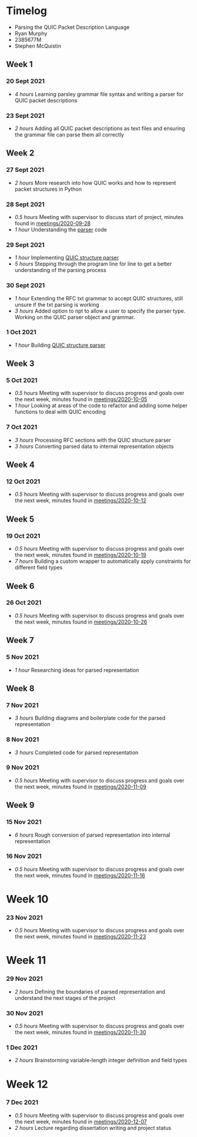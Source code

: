 # Timelog

* Parsing the QUIC Packet Description Language
* Ryan Murphy
* 2385677M
* Stephen McQuistin

## Week 1

### 20 Sept 2021
* *4 hours* Learning parsley grammar file syntax and writing a parser for QUIC packet descriptions

### 23 Sept 2021
* *2 hours* Adding all QUIC packet descriptions as text files and ensuring the grammar file can parse them all correctly

## Week 2

### 27 Sept 2021
* *2 hours* More research into how QUIC works and how to represent packet structures in Python

### 28 Sept 2021
* *0.5 hours* Meeting with supervisor to discuss start of project, minutes found in [meetings/2020-09-28](meetings/2021-09-28.md)
* *1 hour* Understanding the [parser](ips-protodesc-code/npt/parser_asciidiagram.py) code

### 29 Sept 2021
* *1 hour* Implementing [QUIC structure parser](../ips-protodesc-code/npt/parser_quicstructures.py)
* *5 hours* Stepping through the program line for line to get a better understanding of the parsing process

### 30 Sept 2021
* *1 hour* Extending the RFC txt grammar to accept QUIC structures, still unsure if the txt parsing is working
* *3 hours* Added option to npt to allow a user to specify the parser type. Working on the QUIC parser object and grammar.

### 1 Oct 2021
* *1 hour* Building [QUIC structure parser](../ips-protodesc-code/npt/parser_quicstructures.py)

## Week 3

### 5 Oct 2021
* *0.5 hours* Meeting with supervisor to discuss progress and goals over the next week, minutes found in [meetings/2020-10-05](meetings/2021-10-05.md)
* *1 hour* Looking at areas of the code to refactor and adding some helper functions to deal with QUIC encoding
  
### 7 Oct 2021
* *3 hours* Processing RFC sections with the QUIC structure parser
* *3 hours* Converting parsed data to internal representation objects

## Week 4

### 12 Oct 2021
* *0.5 hours* Meeting with supervisor to discuss progress and goals over the next week, minutes found in [meetings/2020-10-12](meetings/2021-10-12.md)

## Week 5

### 19 Oct 2021
* *0.5 hours* Meeting with supervisor to discuss progress and goals over the next week, minutes found in [meetings/2020-10-19](meetings/2021-10-19.md)
* *7 hours* Building a custom wrapper to automatically apply constraints for different field types

## Week 6

### 26 Oct 2021
* *0.5 hours* Meeting with supervisor to discuss progress and goals over the next week, minutes found in [meetings/2020-10-26](meetings/2021-10-26.md)

## Week 7

### 5 Nov 2021
* *1 hour* Researching ideas for parsed representation

## Week 8

### 7 Nov 2021
* *3 hours* Building diagrams and boilerplate code for the parsed representation

### 8 Nov 2021
* *3 hours* Completed code for parsed representation

### 9 Nov 2021
* *0.5 hours* Meeting with supervisor to discuss progress and goals over the next week, minutes found in [meetings/2020-11-09](meetings/2021-11-09.md)

## Week 9

### 15 Nov 2021
* *6 hours* Rough conversion of parsed representation into internal representation

### 16 Nov 2021
* *0.5 hours* Meeting with supervisor to discuss progress and goals over the next week, minutes found in [meetings/2020-11-16](meetings/2021-11-16.md)

# Week 10

### 23 Nov 2021
* *0.5 hours* Meeting with supervisor to discuss progress and goals over the next week, minutes found in [meetings/2020-11-23](meetings/2021-11-23.md)

# Week 11

### 29 Nov 2021
* *2 hours* Defining the boundaries of parsed representation and understand the next stages of the project

### 30 Nov 2021
* *0.5 hours* Meeting with supervisor to discuss progress and goals over the next week, minutes found in [meetings/2020-11-30](meetings/2021-11-30.md)

### 1 Dec 2021
* *2 hours* Brainstorming variable-length integer definition and field types

# Week 12

### 7 Dec 2021
* *0.5 hours* Meeting with supervisor to discuss progress and goals over the next week, minutes found in [meetings/2020-12-07](meetings/2021-12-07.md)
* *2 hours* Lecture regarding dissertation writing and project status
